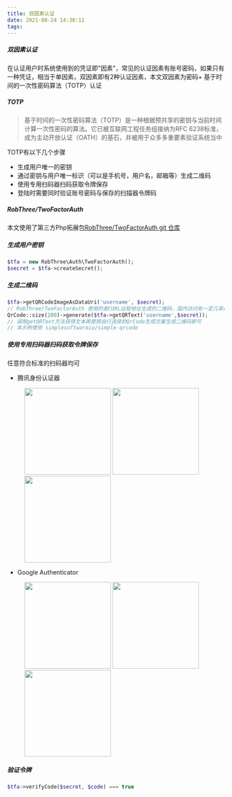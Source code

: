 ```yaml
---
title: 双因素认证
date: 2021-08-24 14:30:11
tags:
---
```


##### 双因素认证

在认证用户时系统使用到的凭证即"因素"，常见的认证因素有账号密码，如果只有一种凭证，相当于单因素，双因素即有2种认证因素，本文双因素为密码+ 基于时间的一次性密码算法（TOTP）认证


##### TOTP

>基于时间的一次性密码算法（TOTP）是一种根据预共享的密钥与当前时间计算一次性密码的算法。它已被互联网工程任务组接纳为RFC 6238标准，成为主动开放认证（OATH）的基石，并被用于众多多重要素验证系统当中

<!-- more -->

TOTP有以下几个步骤

* 生成用户唯一的密钥
* 通过密钥与用户唯一标识（可以是手机号，用户名，邮箱等）生成二维码
* 使用专用扫码器扫码获取令牌保存
* 登陆时需要同时验证账号密码与保存的扫描器令牌码

##### RobThree/TwoFactorAuth

本文使用了第三方Php拓展包[RobThree/TwoFactorAuth git 仓库](https://github.com/RobThree/TwoFactorAuth)

##### 生成用户密钥
```php
$tfa = new RobThree\Auth\TwoFactorAuth();
$secret = $tfa->createSecret();
```

##### 生成二维码
```php
$tfa->getQRCodeImageAsDataUri('username', $secret);
// RobThree/TwoFactorAuth 使用的是CURL远程地址生成的二维码，国内访问有一定几率连接失败，可以使用另外的二维码生成器驱动
QrCode::size(200)->generate($tfa->getQRText('username',$secret));
// 调用getQRText方法获得文本再使用自行选择的QrCode生成方案生成二维码即可
// 本示例使用 simplesoftwareio/simple-qrcode

```
##### 使用专用扫码器扫码获取令牌保存
任意符合标准的扫码器均可 
* 腾讯身份认证器
<figure class="third">
<img src="https://blog-image-1256046195.cos.ap-chengdu.myqcloud.com/2fa-1.png" width="200" style="display: inline-block">
<img src="https://blog-image-1256046195.cos.ap-chengdu.myqcloud.com/2fa-2.png" width="200" style="display: inline-block">
<img src="https://blog-image-1256046195.cos.ap-chengdu.myqcloud.com/2fa-3.jpg" width="200" style="display: inline-block">
</figure>
  
* Google Authenticator
<figure class="third">
<img src="https://blog-image-1256046195.cos.ap-chengdu.myqcloud.com/2fa-4.jpeg" width="200" style="display: inline-block">
<img src="https://blog-image-1256046195.cos.ap-chengdu.myqcloud.com/2fa-5.jpeg" width="200" style="display: inline-block">
<img src="https://blog-image-1256046195.cos.ap-chengdu.myqcloud.com/2fa-6.jpeg" width="200" style="display: inline-block">
</figure>

##### 验证令牌
```php
$tfa->verifyCode($secret, $code) === true
```
